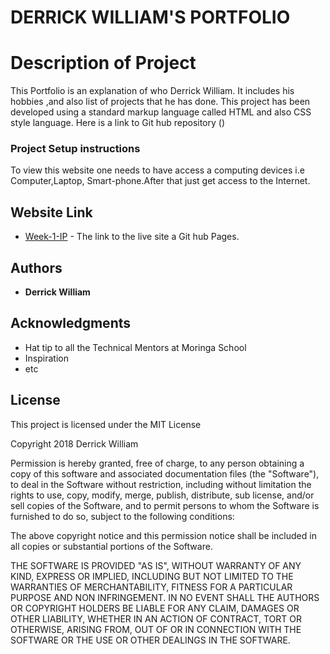 #   DERRICK WILLIAM'S PORTFOLIO

#  Description of Project

This Portfolio is an explanation of who Derrick William. It includes his hobbies ,and also list of projects that he has done. This project has been developed using a standard markup language called HTML and also CSS style language. Here is a link to Git hub repository ()

### Project Setup instructions

To view this website one needs to have access a computing devices i.e Computer,Laptop, Smart-phone.After that just get access to the Internet.


## Website Link

* [Week-1-IP](https://derriqo.github.io/Week-1-IP/) - The link to the live site a Git hub Pages.


## Authors

* **Derrick William**


## Acknowledgments

* Hat tip to all the Technical Mentors at Moringa School
* Inspiration
* etc

## License

This project is licensed under the MIT License

Copyright 2018 Derrick William

Permission is hereby granted, free of charge, to any person obtaining a copy of this software and associated documentation files (the "Software"), to deal in the Software without restriction, including without limitation the rights to use, copy, modify, merge, publish, distribute, sub license, and/or sell copies of the Software, and to permit persons to whom the Software is furnished to do so, subject to the following conditions:

The above copyright notice and this permission notice shall be included in all copies or substantial portions of the Software.

THE SOFTWARE IS PROVIDED "AS IS", WITHOUT WARRANTY OF ANY KIND, EXPRESS OR IMPLIED, INCLUDING BUT NOT LIMITED TO THE WARRANTIES OF MERCHANTABILITY, FITNESS FOR A PARTICULAR PURPOSE AND NON INFRINGEMENT. IN NO EVENT SHALL THE AUTHORS OR COPYRIGHT HOLDERS BE LIABLE FOR ANY CLAIM, DAMAGES OR OTHER LIABILITY, WHETHER IN AN ACTION OF CONTRACT, TORT OR OTHERWISE, ARISING FROM, OUT OF OR IN CONNECTION WITH THE SOFTWARE OR THE USE OR OTHER DEALINGS IN THE SOFTWARE.
